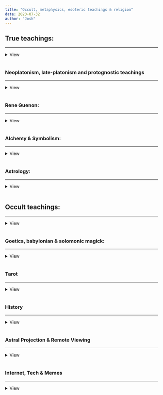 ```yaml
---
title: "Occult, metaphysics, esoteric teachings & religion"
date: 2023-07-32
author: "Josh"
---
```


<h2>True teachings:</h2><hr>
<details>
    <summary>View</summary>
<br>
<h3><a href="https://files.catbox.moe/7xixul.pdf">[PDF] Berean Interlinear New Testament Bible - Greek, Hebrew, English Internlinear</a></h3><br><hr class="white"><br>
<h3><a href="https://www.youtube.com/watch?v=qfFJFgnmJdE">Hopi Prophecy by Thomas Banyacya (1995) Part 1 of 2 - YouTube</a></h3><br><hr class="white"><br>
<h3><a href="https://www.youtube.com/watch?v=-m6NQBUnm2I">Structures of the Archetypal Realm; How Nothing Becomes Something</a></h3><br><hr class="white"><br>
<h3><a href="https://asceticexperience.com/2019/09/what-is-the-uncreated-light-and-how-can-we-experience-it/">What is the Uncreated Light and how can we experience it? - The Ascetic Experience</a></h3><br><hr class="white"><br>
<h3><a href="https://vedavyasamandala.com/en/initiation-and-method-of-hesychasm/">Initiation and Method of Hesychasm</a></h3><br><hr class="white"><br>
<h3><a href="https://en.wikipedia.org/wiki/Hesychasm">Hesychasm</a></h3><br><hr class="white"><br>
<h3><a href="https://en.wikipedia.org/wiki/Palamism">Palamism</a></h3><br><hr class="white"><br>
<h3><a href="https://en.wikipedia.org/wiki/R%C5%AB%E1%B8%A5">Rūḥ</a></h3><br><hr class="white"><br>
<h3><a href="https://justaword.org/ahayah-or-yahuah/">AHAYAH or YAHUAH? Which is the Correct Name of The Most High?</a></h3><br><hr class="white"><br>
<h3><a href="https://files.catbox.moe/vvo662.pdf">[PDF] The Great Red Dragon - Professor Hilton Hotema</a></h3><br><hr class="white"><br>
<h3><a href="https://files.catbox.moe/ms6ybb.pdf">[PDF] Buddha in The Qu'ran?</a></h3><br><hr class="white"><br>
<h3><a href="https://files.catbox.moe/o3x80a.pdf">[PDF] Dajjal</a></h3><br><hr class="white"><br>
<h3><a href="https://files.catbox.moe/50lzmk.pdf">[PDF] Egregores - The Occult Entities That Watch Over Human Destiny - Mark Stavish</a></h3><br><hr class="white"><br>
<h3><a href="https://files.catbox.moe/rwh188.pdf">[PDF] Exorcism - Orthodox and Roman Rituals - THE SOCIETY OF CLERKS SECULAR OF SAINT BASIL
THE ORTHODOX CATHOLIC CHURCH OF THE AMERICAS</a></h3><br><hr class="white"><br>

</details><br>



<h3>Neoplatonism, late-platonism and protognostic teachings</h3><hr>
<details>
    <summary>View</summary>
<br>
<h3><a href="https://en.wikipedia.org/wiki/Iamblichus">Iamblichus</a></h3><br><hr class="white"><br>
<h3><a href="https://biblehub.com/sermons/auth/barry/the_prince_of_the_power_of_the_air.htm">The Prince of the Power of the Air</a></h3><br><hr class="white"><br>
<h3><a href="https://www.gnosticwarrior.com/prince-of-the-power-of-the-air.html">Prince of the Power of the Air</a></h3><br><hr class="white"><br>
<h3><a href="https://en.wikipedia.org/wiki/Sethianism">Sethianism</a></h3><br><hr class="white"><br>
<h3><a href="https://en.wikipedia.org/wiki/Catharism">Catharism</a></h3><br><hr class="white"><br>
<h3><a href="https://en.wikipedia.org/wiki/Valentinianism">Valentinianism</a></h3><br><hr class="white"><br>
<h3><a href="https://muslimphilosophy.com/ip/rep/H003">Neoplatonism in Islamic philosophy</a></h3><br><hr class="white"><br>
</details><br>



<h3>Rene Guenon:</h3><hr>
<details>
    <summary>View</summary>
<h3><a href="https://files.catbox.moe/9zgte8.pdf">[PDF] FUNDAMENTAL
SYMBOLS: The Universal Language of Sacred Science</a></h3><br><hr class="white"><br>
<h3><a href="https://files.catbox.moe/u433av.pdf">[PDF] Man and his Becoming</a></h3><br><hr class="white"><br>
<h3><a href="https://files.catbox.moe/qlgr3n.pdf">[PDF] The Symbolism of The Cross</a></h3><br><hr class="white"><br>
<h3><a href="https://files.catbox.moe/1rcsbe.pdf">[PDF] Some Observations</a></h3><br><hr class="white"><br>
<h3><a href="https://files.catbox.moe/ntsatc.pdf">[PDF] Studies in Freemasonry and The Compagnonnage</a></h3><br><hr class="white"><br>
<h3><a href="https://files.catbox.moe/b20vs8.pdf">[PDF] The Essential Rene Guenon - Metaphysics</a></h3><br><hr class="white"><br>
<h3><a href="https://files.catbox.moe/ixjp34.pdf">[PDF] The Spiritist Fallacy</a></h3><br><hr class="white"><br>
<h3><a href="https://files.catbox.moe/3tpmqi.pdf">[PDF] The Crisis of The Modern World</a></h3><br><hr class="white"><br>

</details><br>


<h3>Alchemy & Symbolism:</h3><hr>
<details>
    <summary>View</summary>
<br>
<h3><a href="https://en.wikipedia.org/wiki/Rebis">Rebis</a></h3><br><hr class="white"><br>
<h3><a href="https://www.libraryanswer.com/is-alchemy-haram/">Is Alchemy Haram?</a></h3><br><hr class="white"><br>
<h3><a href="https://carljungdepthpsychologysite.blog/2019/11/22/carl-jung-on-the-black-sun-sol-niger/">Carl Jung on the Black Sun</a></h3><br><hr class="white"><br>
<h3><a href="https://www.crystalinks.com/blacksun.html">Black Sun: Astronomy, Mythology, Alchemy</a></h3><br><hr class="white"><br>
<h3><a href="https://en.m.wikipedia.org/wiki/Nigredo">Nigredo (alchemy)</a></h3><br><hr class="white"><br>
<h3><a href="https://www.gnosticwarrior.com/symbolic-masonry">The Autonomous Order of the Modern and Perfecting Rite of Symbolic Masonry</a></h3><br><hr class="white"><br>
<h3><a href="https://files.catbox.moe/pwro9b.pdf">[PDF] Three Initiates - The Kybalion - 1908</a></h3><br><hr class="white"><br>
<h3><a href="https://files.catbox.moe/ez7zu6.pdf">[PDF] Book of Runes - Ralph Blum</a></h3><br><hr class="white"><br>
<h3><a href="https://files.catbox.moe/6dclaq.pdf">[PDF] Book of Signs - Rudolph Koch</a></h3><br><hr class="white"><br>
<h3><a href="https://files.catbox.moe/6tj8ni.pdf">[PDF] Carl Gustav Jung - Man and his Symbols</a></h3><br><hr class="white"><br>
<h3><a href="https://en.wikipedia.org/wiki/Dark_Night_of_the_Soul">Dark Night of The Soul</a></h3><br><hr class="white"><br>

</details><br>




<h3>Astrology:</h3><hr>
<details>
    <summary>View</summary>
<br>
<h3><a href="https://www.gotquestions.org/morning-star.html">Why are both Jesus and Satan referred to as the morning star?</a></h3><br><hr class="white"><br>
<h3><a href="https://www.ancient-code.com/deciphering-sirius-and-orion/">Deciphering Sirius and Orion</a></h3><br><hr class="white"><br>
<h3><a href="http://www.greatdreams.com/dogstar.htm"> SIRIUS THE DOG STAR
THE LOST AND MISSING STAR </a></h3><br><hr class="white"><br>
<h3><a href="https://referenceworks.brillonline.com/entries/encyclopaedia-of-the-quran/sirius-EQSIM_00391">Sirius - Qurʾān</a></h3><br><hr class="white"><br>
<h3><a href="https://niqnaq.wordpress.com/2009/08/03/does-our-sun-revolve-around-sirius-you-tell-me/">does our sun revolve around sirius? you tell me</a></h3><br><hr class="white"><br>
<h3><a href="https://emmausroadministries.international/2020/05/29/the-real-story-in-the-stars-part-10-the-lyre-the-altar-and-the-dragon/">The REAL Story In The Stars Part 10: The Lyre, The Altar, And The Dragon. – Emmaus Road Ministries</a></h3><br><hr class="white"><br>
<h3><a href="https://files.catbox.moe/z0cdyv.pdf">The Cult of The Black Cube</a></h3><br><hr class="white"><br>

</details><br>




<h2>Occult teachings:</h2><hr>
<details>
    <summary>View</summary>
<br>
<h3><a href="http://www.english.grimoar.cz/">Grimoar - massive library of occult literature</a></h3><br><hr class="white"><br>
<h3><a href="https://files.catbox.moe/1njpqx.pdf">[PDF] Summoning Spirits - The Art of Magical Evocation</a></h3><br><hr class="white"><br>
<h3><a href="https://files.catbox.moe/hmp8cs.pdf">[PDF] Secret Teachings of All Ages - Manly P. Hall</a></h3><br><hr class="white"><br>
<h3><a href="https://en.wikipedia.org/wiki/Abyss_(Thelema)">Abyss (Thelema)</a></h3><br><hr class="white"><br>
<h3><a href="https://en.wikipedia.org/wiki/Da'at">Da'at (Kaballah)</a></h3><br><hr class="white"><br>
<h3><a href="https://files.catbox.moe/anb6za.pdf">Total Mind Control Slave</a></h3><br><hr class="white"><br>

</details><br>




<h3>Goetics, babylonian & solomonic magick:</h3><hr>
<details>
    <summary>View</summary>
<br>
<h3><a href="https://www.72goetia.com/">72 demons of Solomon in the Ars Goetia</a></h3><br><hr class="white"><br>
<h3><a href="https://en.wikipedia.org/wiki/Divine_Council">Babylonian/Sumerian/Caananite Divine Council</a></h3><br><hr class="white"><br>
<h3><a href="https://www.chabad.org/kabbalah/article_cdo/aid/380598/jewish/Creation-and-the-Name-of-72.htm">Creation and the Name of 72 - All worlds and all creatures were created through permutations of holy names - Chabad.org</a></h3><br><hr class="white"><br>
<h3><a href="https://phys.org/news/2023-07-mind-parasitic-worms-genes-animal.html">'Mind controlling' parasitic worms are missing genes found in every other animal, researchers find</a></h3><br><hr class="white"><br>
<h3><a href="Divine Council">Kabbalah Names >> 72 Names of God | Kabbalah Names</a></h3><br><hr class="white"><br>
<h3><a href="http://www.come-and-hear.com/kethuboth/kethuboth_11.html">Babylonian Talmud: Kethuboth 11</a></h3><br><hr class="white"><br>
<h3><a href="https://esotericarchives.com/solomon/ksol.htm">The Key of Solomon (Clavicula Salomonis) edited by S. Liddell MacGregor Mathers</a></h3><br><hr class="white"><br>
<h3><a href="https://esotericarchives.com/solomon/ksol.htm">The Clavicle of Solomon, revealed by Ptolomy the Grecian. (Sloane 3847)</a></h3><br><hr class="white"><br>

</details><br>




<h3>Tarot</h3><hr>
<details>
    <summary>View</summary>
<h3><a href="https://files.catbox.moe/qasuhm.pdf">[PDF] Aleister Crowley - The Book of Thoth</a></h3><br><hr class="white"><br>
<h3><a href="https://www.esotericmeanings.com/">Esotericmeanings.com - Amazing resource for tarot, alchemy, astrology, gematria, etc.</a></h3><br><hr class="white"><br>
<h3><a href="https://files.catbox.moe/sb83xu.pdf">[PDF] Understanding The Thoth Tarot</a></h3><br><hr class="white"><br>
</details><br>




<h3>History</h3><hr>
<details>
    <summary>View</summary>
<h3><a href="https://files.catbox.moe/z5uywb.pdf">[PDF] Chan Thomas - The Adam And Eve Story</a></h3><br><hr class="white"><br>
<h3><a href="https://files.catbox.moe/b25av1.pdf">[PDF] Eustace Mullins - The Curse of Canaan</a></h3><br><hr class="white"><br>
<h3><a href="https://files.catbox.moe/r7go0d.pdf">[PDF] The Natural History of Pliny</a></h3><br><hr class="white"><br>
<h3><a href="https://www.cia.gov/readingroom/docs/CIA-RDP79B00752A000300070001-8.pdf">[PDF] CIA - The Adam And Eve Story</a></h3><br><hr class="white"><br>
<h3><a href="https://www.researchgate.net/publication/253174141_True_polar_wander_An_analysis_of_Cenozoic_and_Mesozoic_paleomagnetic_poles">[PDF] True polar wander: An analysis of Cenozoic and Mesozoic paleomagnetic poles</a></h3><br><hr class="white"><br>
<h3><a href="https://files.catbox.moe/xa4ydh.pdf">[PDF] World in Peril The Origin</a></h3><br><hr class="white"><br>

</details><br>




<h3>Astral Projection & Remote Viewing</h3><hr>
<details>
    <summary>View</summary>
<h3><a href="https://files.catbox.moe/1dmkdx.pdf">[PDF] CIA - A Suggested Remote Viewing Procedure (December 1986 - approved for release 2000/08/08)</a></h3><br><hr class="white"><br>
<h3><a href="https://files.catbox.moe/urs8wb.pdf">[PDF] CIA - Experimental Dream Telepathy-Clairvoyance and Geomagnetic Activity - Michael Persinger, PhD, Laurentian University (Approved for release 2000/08/11)</a></h3><br><hr class="white"><br>
<h3><a href="https://files.catbox.moe/9q4ydb.pdf">[PDF] Soul Flight - Donald Tyson</a></h3><br><hr class="white"><br>
<h3><a href="https://www.cia.gov/readingroom/docs/CIA-RDP96-00792R000300390001-2.pdf">[PDF] CIA - Research into Paranormal Ability To Break Through Spatial Barriers (Approved for release 2000/08/11)</a></h3><br><hr class="white"><br>
<h3><a href="https://www.cia.gov/readingroom/docs/CIA-RDP96-00792R000200650002-3.pdf">[PDF] CIA - Study of Paranormal Phenomena By Means of Experiments At Microscopic Level (Approved for release 2001/03/07)</a></h3><br><hr class="white"><br>

</details><br>




<h3>Internet, Tech & Memes</h3><hr>
<details>
    <summary>View</summary>
<h3><a href="https://files.catbox.moe/j33w4z.pdf">[PDF] Erik Davis - TechGnosis: Myth, Magic + Mysticism In Tue Age of Information</a></h3><br><hr class="white"><br>
<h3><a href="https://files.catbox.moe/dvnlmc.pdf">[PDF] R. Kirk Packwood - Memetic Magic: Manipulation of The Root Social Matrix and The Fabric of Reality</a></h3><br><hr class="white"><br>
<h3><a href="https://hatch.kookscience.com/wiki/Main_Page">Kookscience.com</a></h3><br><hr class="white"><br>

</details>